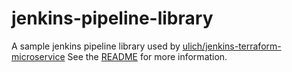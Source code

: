 # jenkins-pipeline-library

A sample jenkins pipeline library used by [ulich/jenkins-terraform-microservice](https://github.com/ulich/jenkins-terraform-microservice)
See the [README](https://github.com/ulich/jenkins-terraform-microservice/blob/master/README.md) for more information.
